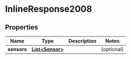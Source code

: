 
# InlineResponse2008

## Properties
Name | Type | Description | Notes
------------ | ------------- | ------------- | -------------
**sensors** | [**List&lt;Sensor&gt;**](Sensor.md) |  |  [optional]



